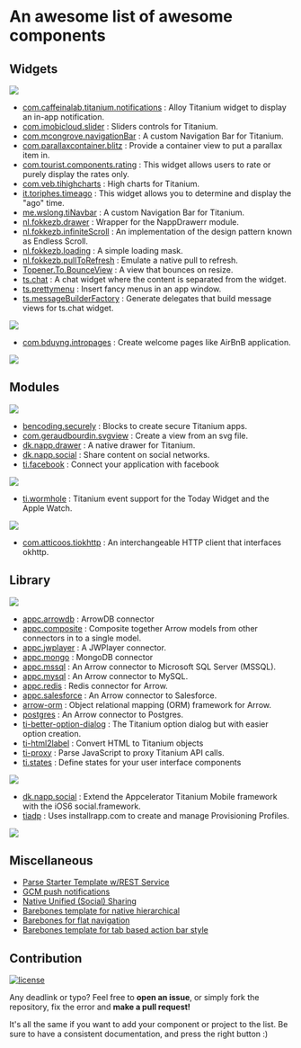 # An awesome list of awesome components

## Widgets

![][platform-all]

- [com.caffeinalab.titanium.notifications](https://github.com/CaffeinaLab/Ti.Notifications) : Alloy Titanium widget to display an in-app notification.
- [com.imobicloud.slider](https://github.com/imobicloud/com.imobicloud.slider) : Sliders controls for Titanium.
- [com.mcongrove.navigationBar](https://github.com/mcongrove/com.mcongrove.navigationBar) : A custom Navigation Bar for Titanium.
- [com.parallaxcontainer.blitz](https://github.com/MichelBahl/com.parallaxcontainer.blitz) : Provide a container view to put a parallax item in.
- [com.tourist.components.rating](https://github.com/DavidHe1127/rating_bar) : This widget allows users to rate or purely display the rates only.
- [com.veb.tihighcharts](https://github.com/vitorebatista/TiHighCharts) : High charts for Titanium. 
- [it.toriphes.timeago](https://github.com/toriphes/it.toriphes.timeago) : This widget allows you to determine and display the "ago" time.
- [me.wslong.tiNavbar](https://github.com/Shallong/tiNavbarDemo/tree/master/app/widgets/me.wslong.tiNavbar) : A custom Navigation Bar for Titanium.
- [nl.fokkezb.drawer](https://github.com/fokkezb/nl.fokkezb.drawer) : Wrapper for the NappDrawerr module.
- [nl.fokkezb.infiniteScroll](https://github.com/FokkeZB/nl.fokkezb.infiniteScroll) : An implementation of the design pattern known as Endless Scroll. 
- [nl.fokkezb.loading](https://github.com/FokkeZB/nl.fokkezb.loading) : A simple loading mask.
- [nl.fokkezb.pullToRefresh](https://github.com/fokkezb/nl.fokkezb.pullToRefresh) : Emulate a native pull to refresh.
- [Topener.To.BounceView](https://github.com/Topener/To.BounceView) : A view that bounces on resize.
- [ts.chat](https://github.com/TheSmiths-Widgets/ts.chat) : A chat widget where the content is separated from the widget.
- [ts.prettymenu](https://github.com/TheSmiths-Widgets/ts.prettymenu) : Insert fancy menus in an app window.
- [ts.messageBuilderFactory](https://github.com/TheSmiths-Widgets/ts.messageBuilderFactory) : Generate delegates that build message views for ts.chat widget.

![][platform-ios]

- [com.bduyng.intropages](https://github.com/bduyng/com.bduyng.intropages) : Create welcome pages like AirBnB application.

![][platform-android]


## Modules

![][platform-all]

- [bencoding.securely](https://github.com/benbahrenburg/Securely) : Blocks to create secure Titanium apps.
- [com.geraudbourdin.svgview](https://github.com/GeraudBourdin/Ti.SvgView) : Create a view from an svg file.
- [dk.napp.drawer](https://github.com/viezel/NappDrawer) : A native drawer for Titanium.
- [dk.napp.social](https://github.com/viezel/TiSocial.Framework) : Share content on social networks.
- [ti.facebook](https://github.com/appcelerator-modules/ti.facebook) : Connect your application with facebook

![][platform-ios]

- [ti.wormhole](https://github.com/benbahrenburg/Ti.Wormhole) : Titanium event support for the Today Widget and the Apple Watch.

![][platform-android]

- [com.atticoos.tiokhttp](https://github.com/ajwhite/titanium-okhttp) : An interchangeable HTTP client that interfaces okhttp.

## Library

![][platform-all]

- [appc.arrowdb](https://github.com/appcelerator/appc.arrowdb) : ArrowDB connector
- [appc.composite](https://github.com/appcelerator/appc.composite) : Composite together Arrow models from other connectors in to a single model.
- [appc.jwplayer](https://github.com/appcelerator/appc.jwplayer) : A JWPlayer connector.
- [appc.mongo](https://github.com/appcelerator/appc.mongo) : MongoDB connector
- [appc.mssql](https://github.com/appcelerator/appc.mssql) : An Arrow connector to Microsoft SQL Server (MSSQL).
- [appc.mysql](https://github.com/appcelerator/appc.mysql) : An Arrow connector to MySQL.
- [appc.redis](https://github.com/appcelerator/appc.redis) : Redis connector for Arrow.
- [appc.salesforce](https://github.com/appcelerator/appc.salesforce) : An Arrow connector to Salesforce.
- [arrow-orm](https://github.com/appcelerator/arrow-orm) : Object relational mapping (ORM) framework for Arrow.
- [postgres](https://github.com/jonahbron/arrow-connector-postgres) : An Arrow connector to Postgres.
- [ti-better-option-dialog](https://github.com/adammagana/ti-better-option-dialog) : The Titanium option dialog but with easier option creation.
- [ti-html2label](https://github.com/sharpred/ti-html2label) : Convert HTML to Titanium objects
- [ti-proxy](https://github.com/FokkeZB/ti-proxy) : Parse JavaScript to proxy Titanium API calls.
- [ti.states](https://github.com/CodlyLabs/ti.states) : Define states for your user interface components

![][platform-ios]

- [dk.napp.social](https://github.com/viezel/TiSocial.Framework) : Extend the Appcelerator Titanium Mobile framework with the iOS6 social.framework.
- [tiadp](https://github.com/jeffbonnes/ti-adp) : Uses installrapp.com to create and manage Provisioning Profiles.

![][platform-android]

[platform-all]: https://img.shields.io/badge/platform-all-9b59b6.svg?style=flat-square
[platform-ios]: https://img.shields.io/badge/platform-ios-3498db.svg?style=flat-square
[platform-android]: https://img.shields.io/badge/platform-android-2ecc71.svg?style=flat-squared

## Miscellaneous

- [Parse Starter Template w/REST Service](https://github.com/aaronksaunders/parse-starter-appC)
- [GCM push notifications](http://iamyellow.net/post/40100981563/gcm-appcelerator-titanium-module)
- [Native Unified (Social) Sharing](https://github.com/jyounus/Ti.NativeUnifiedSharing)
- [Barebones template for native hierarchical](https://github.com/appcelerator-developer-relations/Template.Hierarchical-Navigation)
- [Barebones for flat navigation](https://github.com/appcelerator-developer-relations/Template.Flat-Navigation)
- [Barebones template for tab based action bar style](https://github.com/appcelerator-developer-relations/Template.Tab-based-ActionBar-Style)

## Contribution 
[![license](https://img.shields.io/badge/license-public_domain-lightgrey.svg?style=flat-square)](https://creativecommons.org/publicdomain/zero/1.0/)

Any deadlink or typo? Feel free to **open an issue**, or simply fork the repository,
fix the error and **make a pull request!**

It's all the same if you want to add your component or project to the list. Be sure to 
have a consistent documentation, and press the right button :)



